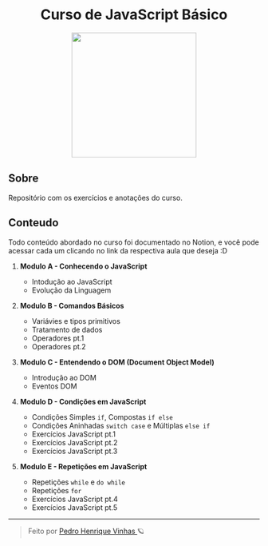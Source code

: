 <div align="center">
  <h1> Curso de JavaScript Básico </h1>
  <img width="250px"src="https://www.cursoemvideo.com/wp-content/uploads/2019/08/javascript.jpg">
</div>


## Sobre
Repositório com os exercícios e anotações do curso.

## Conteudo
Todo conteúdo abordado no curso foi documentado no Notion, e você pode acessar cada um clicando no link da respectiva aula que deseja :D

1. **Modulo A - Conhecendo o JavaScript**
   - Intodução ao JavaScript  
   - Evolução da Linguagem

2. **Modulo B - Comandos Básicos**
   - Variávies e tipos primitivos
   - Tratamento de dados
   - Operadores pt.1
   - Operadores pt.2

3. **Modulo C - Entendendo o DOM (Document Object Model)**
    - Introdução ao DOM
    - Eventos DOM

4. **Modulo D - Condições em JavaScript**
    - Condições Simples `if`, Compostas `if else`
    - Condições Aninhadas `switch case` e Múltiplas `else if`
    - Exercícios JavaScript pt.1
    - Exercícios JavaScript pt.2
    - Exercícios JavaScript pt.3

5. **Modulo E - Repetições em JavaScript**
    - Repetições `while` e `do while`
    - Repetições `for`
    - Exercícios JavaScript pt.4
    - Exercícios JavaScript pt.5

---
<blockquote>  Feito por <a href="github/pedrovinhas"> Pedro Henrique Vinhas </a> 🪐 </blockquote>
